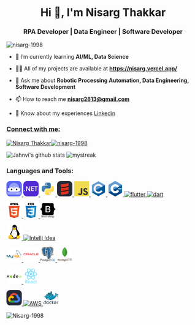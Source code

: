 
<h1 align="center">Hi 👋, I'm Nisarg Thakkar</h1>
<h3 align="center">RPA Developer | Data Engineer | Software Developer</h3>

<p align="left"> <img src="https://komarev.com/ghpvc/?username=Nisarg-1998&label=Profile%20views&color=0e75b6&style=flat" alt="nisarg-1998" /> </p>

- 🌱 I’m currently learning **AI/ML, Data Science**

- 👨‍💻 All of my projects are available at **https://nisarg.vercel.app/**

- 💬 Ask me about **Robotic Processing Automation, Data Engineering, Software Development**

- 📫 How to reach me **nisarg2813@gmail.com**

- 📄 Know about my experiences <a href = "https://www.linkedin.com/in/nisarg-thakkar-0b3308284/">Linkedin 

<h3 align="left">Connect with me:</h3>
<p align="left">
<a href="https://www.linkedin.com/in/nisarg-thakkar-0b3308284/" target="blank"><img align="center" src="https://raw.githubusercontent.com/rahuldkjain/github-profile-readme-generator/master/src/images/icons/Social/linked-in-alt.svg" alt="Nisarg Thakkar" height="30" width="40" /></a><a href="https://www.hackerrank.com/nisargthakkar361?hr_r=1" target="blank"><img align="center" src="https://raw.githubusercontent.com/rahuldkjain/github-profile-readme-generator/master/src/images/icons/Social/hackerrank.svg" alt="nisarg-1998" height="30" width="40" /></a>
</p>


![Jahnvi's github stats](https://github-readme-stats.vercel.app/api?username=Nisarg-1998&show_icons=true&theme=radical)
<img src="https://github-readme-streak-stats.herokuapp.com/?user=Nisarg-1998&theme=tokyonight" alt="mystreak"/>

<h3 align="left">Languages and Tools:</h3>
<p align="left"> 

<a href="https://www.uipath.com/rpa/robotic-process-automation" target="_blank" rel="noreferrer"> <img src="https://github.com/tandpfun/skill-icons/raw/main/icons/DiscordBots.svg" alt="RPA" width="40" height="40"/> </a><a href="https://www.javatpoint.com/net-framework" target="_blank" rel="noreferrer"> <img src="https://raw.githubusercontent.com/tandpfun/skill-icons/59059d9d1a2c092696dc66e00931cc1181a4ce1f/icons/DotNet.svg" alt=".Net" width="40" height="40"/> </a><a href="https://www.python.org" target="_blank" rel="noreferrer"> <img src="https://raw.githubusercontent.com/devicons/devicon/master/icons/python/python-original.svg" alt="python" width="40" height="40"/> </a>
<a href="https://www.javatpoint.com/scala-tutorial" target="_blank" rel="noreferrer"> <img src="https://github.com/tandpfun/skill-icons/raw/main/icons/Scala-Dark.svg" alt="Scala" width="40" height="40"/> </a><a href="https://developer.mozilla.org/en-US/docs/Web/JavaScript" target="_blank" rel="noreferrer"> <img src="https://raw.githubusercontent.com/devicons/devicon/master/icons/javascript/javascript-original.svg" alt="javascript" width="40" height="40"/> </a><a href="https://www.cprogramming.com/" target="_blank" rel="noreferrer"> <img src="https://raw.githubusercontent.com/devicons/devicon/master/icons/c/c-original.svg" alt="c" width="40" height="40"/> </a>
<a href="https://www.w3schools.com/cpp/" target="_blank" rel="noreferrer"> <img src="https://raw.githubusercontent.com/devicons/devicon/master/icons/cplusplus/cplusplus-original.svg" alt="cplusplus" width="40" height="40"/> <a href="https://flutter.dev" target="_blank" rel="noreferrer"> <img src="https://www.vectorlogo.zone/logos/flutterio/flutterio-icon.svg" alt="flutter" width="40" height="40"/> </a>
<a href="https://dart.dev" target="_blank" rel="noreferrer"> <img src="https://www.vectorlogo.zone/logos/dartlang/dartlang-icon.svg" alt="dart" width="40" height="40"/> </a>


</a> <a href="https://www.w3.org/html/" target="_blank" rel="noreferrer"> <img src="https://raw.githubusercontent.com/devicons/devicon/master/icons/html5/html5-original-wordmark.svg" alt="html5" width="40" height="40"/> </a>
<a href="https://www.w3schools.com/css/" target="_blank" rel="noreferrer"> <img src="https://raw.githubusercontent.com/devicons/devicon/master/icons/css3/css3-original-wordmark.svg" alt="css3" width="40" height="40"/> </a>
<a href="https://getbootstrap.com" target="_blank" rel="noreferrer"> <img src="https://raw.githubusercontent.com/devicons/devicon/master/icons/bootstrap/bootstrap-plain-wordmark.svg" alt="bootstrap" width="40" height="40"/> </a> 


<a href="https://www.linux.org/" target="_blank" rel="noreferrer"> <img src="https://raw.githubusercontent.com/devicons/devicon/master/icons/linux/linux-original.svg" alt="linux" width="40" height="40"/> </a>
<a href="https://www.jetbrains.com/idea/promo/?source=google&medium=cpc&campaign=9736964566&term=intellij&content=602143185559&gad=1&gclid=Cj0KCQjwnrmlBhDHARIsADJ5b_mYgVqtH23hIUJWweMDFmoQATY8fq0HtORI_xRD509tqyyqwwMD31kaArwHEALw_wcB" target="_blank" rel="noreferrer"> <img src="https://user-images.githubusercontent.com/25181517/192108890-200809d1-439c-4e23-90d3-b090cf9a4eea.png" alt="IntelIj Idea" width="40" height="40"/> </a>

<a href="https://www.mysql.com/" target="_blank" rel="noreferrer"> <img src="https://raw.githubusercontent.com/devicons/devicon/master/icons/mysql/mysql-original-wordmark.svg" alt="mysql" width="40" height="40"/> </a><a href="https://www.oracle.com/" target="_blank" rel="noreferrer"> <img src="https://raw.githubusercontent.com/devicons/devicon/master/icons/oracle/oracle-original.svg" alt="oracle" width="40" height="40"/> </a><a href="https://www.postgresql.org" target="_blank" rel="noreferrer"> <img src="https://raw.githubusercontent.com/devicons/devicon/master/icons/postgresql/postgresql-original-wordmark.svg" alt="postgresql" width="40" height="40"/> </a><a href="https://www.mongodb.com/" target="_blank" rel="noreferrer"> <img src="https://raw.githubusercontent.com/devicons/devicon/master/icons/mongodb/mongodb-original-wordmark.svg" alt="mongodb" width="40" height="40"/> </a>

<a href="https://nodejs.org" target="_blank" rel="noreferrer"> <img src="https://raw.githubusercontent.com/devicons/devicon/master/icons/nodejs/nodejs-original-wordmark.svg" alt="nodejs" width="40" height="40"/> </a>
<a href="https://reactjs.org/" target="_blank" rel="noreferrer"> <img src="https://raw.githubusercontent.com/devicons/devicon/master/icons/react/react-original-wordmark.svg" alt="react" width="40" height="40"/> </a>
</p><a href="https://cloud.google.com/free" target="_blank" rel="noreferrer"> <img src="https://github.com/tandpfun/skill-icons/raw/main/icons/GCP-Dark.svg" alt="GCP" width="40" height="40"/> </a><a href="https://aws.amazon.com/free/?trk=e747cc26-a307-4ae0-981a-6dc5c1cb4121&sc_channel=ps&ef_id=Cj0KCQjwnrmlBhDHARIsADJ5b_kG5vHFTcQkvm2_BoutbFhUj4ltNnru5slmzBBYSC2PUx3IlztkG-8aAnNmEALw_wcB:G:s&s_kwcid=AL!4422!3!453053794209!e!!g!!aws!10705896207!102406402981&all-free-tier.sort-by=item.additionalFields.SortRank&all-free-tier.sort-order=asc&awsf.Free%20Tier%20Types=*all&awsf.Free%20Tier%20Categories=*all" target="_blank" rel="noreferrer"> <img src="https://user-images.githubusercontent.com/25181517/183896132-54262f2e-6d98-41e3-8888-e40ab5a17326.png" alt="AWS" width="40" height="40"/> </a><a href="https://www.docker.com/" target="_blank" rel="noreferrer"> <img src="https://raw.githubusercontent.com/devicons/devicon/master/icons/docker/docker-original-wordmark.svg" alt="docker" width="40" height="40"/> </a>
<p>

<img align="center" src="https://github-readme-stats.vercel.app/api/top-langs?username=Nisarg-1998&show_icons=true&locale=en&layout=compact" alt="Nisarg-1998" /></p>
